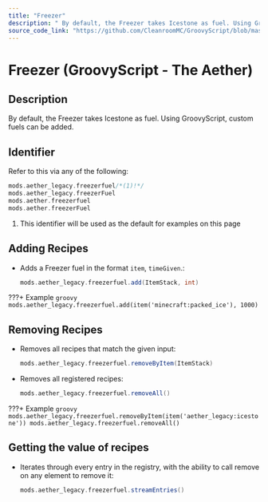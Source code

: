 ```yaml
---
title: "Freezer"
description: " By default, the Freezer takes Icestone as fuel. Using GroovyScript, custom fuels can be added."
source_code_link: "https://github.com/CleanroomMC/GroovyScript/blob/master/src/main/java/com/cleanroommc/groovyscript/compat/mods/aether_legacy/FreezerFuel.java"
---
```


# Freezer (GroovyScript - The Aether)

## Description

 By default, the Freezer takes Icestone as fuel. Using GroovyScript, custom fuels can be added.

## Identifier

Refer to this via any of the following:

```groovy hl_lines="1"
mods.aether_legacy.freezerfuel/*(1)!*/
mods.aether_legacy.freezerFuel
mods.aether.freezerfuel
mods.aether.freezerFuel
```

1. This identifier will be used as the default for examples on this page

## Adding Recipes

- Adds a Freezer fuel in the format `item`, `timeGiven`.:

    ```groovy
    mods.aether_legacy.freezerfuel.add(ItemStack, int)
    ```

???+ Example
    ```groovy
    mods.aether_legacy.freezerfuel.add(item('minecraft:packed_ice'), 1000)
    ```

## Removing Recipes

- Removes all recipes that match the given input:

    ```groovy
    mods.aether_legacy.freezerfuel.removeByItem(ItemStack)
    ```

- Removes all registered recipes:

    ```groovy
    mods.aether_legacy.freezerfuel.removeAll()
    ```

???+ Example
    ```groovy
    mods.aether_legacy.freezerfuel.removeByItem(item('aether_legacy:icestone'))
    mods.aether_legacy.freezerfuel.removeAll()
    ```

## Getting the value of recipes

- Iterates through every entry in the registry, with the ability to call remove on any element to remove it:

    ```groovy
    mods.aether_legacy.freezerfuel.streamEntries()
    ```
